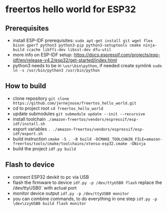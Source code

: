 # freertos hello world for ESP32
## Prerequisites
* install ESP-IDF prerequisites: `sudo apt-get install git wget flex bison gperf python3 python3-pip python3-setuptools cmake ninja-build ccache libffi-dev libssl-dev dfu-util`
* more info on ESP-IDF setup: https://docs.espressif.com/projects/esp-idf/en/release-v4.2/esp32/get-started/index.html
* python3 needs to be in `\usr\bin\python`, if needed create symlink `sudo ln -s /usr/bin/python3 /usr/bin/python`


## How to build
* clone repository `git clone https://github.com/jernejnose/freertos_hello_world.git`
* cd to project root `cd freertos_hello_world`
* update submodules `git submodule update --init --recursive`
* install toolchain `./amazon-freertos/vendors/espressif/esp-idf/install.sh`
* export variables `. ./amazon-freertos/vendors/espressif/esp-idf/export.sh`
* build instruction `cmake -S . -B build -DCMAKE_TOOLCHAIN_FILE=amazon-freertos/tools/cmake/toolchains/xtensa-esp32.cmake -GNinja`
* build the project `idf.py build`

## Flash to device
* connect ESP32 devkit to pc via USB
* flash the firmware to device `idf.py -p /dev/ttyUSB0 flash` replace the /dev/ttyUSB0` with actual port 
* monitor device output `idf.py -p /dev/ttyUSB0 monitor`
* you can combine commands, to do everything in one step `idf.py -p \dev\zzyUSB0 build flash monitor`